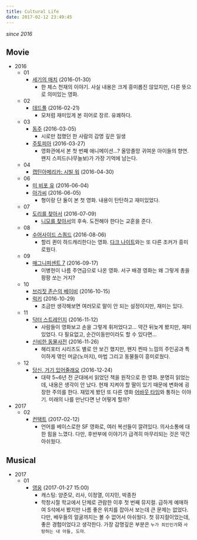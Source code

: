 ```yaml
---
title: Cultural Life
date: 2017-02-12 23:49:45
---
```


*since 2016*

## Movie

- 2016
  - 01
    - [세기의 매치](http://movie.naver.com/movie/bi/mi/basic.nhn?code=102806) (2016-01-30)
      - 한 체스 천재의 이야기. 사실 내용은 크게 흥미롭진 않았지만, 다른 뜻으로 의미있는 영화.
  - 02
    - [데드풀](http://movie.naver.com/movie/bi/mi/basic.nhn?code=75426) (2016-02-21)
      - 모처럼 재미있게 본 히어로 장르. 유쾌하다.
  - 03
    - [동주](http://movie.naver.com/movie/bi/mi/basic.nhn?code=134899) (2016-03-05)
      - 시로만 접했던 한 사람의 감명 깊은 일생
    - [주토피아](http://movie.naver.com/movie/bi/mi/basic.nhn?code=130850) (2016-03-27)
      - 영화관에서 본 첫 번째 애니메이션...? 올망졸망 귀여운 아이들의 향연. 왠지 스피드(나무늘보)가 가장 기억에 남는다.
  - 04
    - [캡틴아메리카: 시빌 워](http://movie.naver.com/movie/bi/mi/basic.nhn?code=122527) (2016-04-30)
  - 06
    - [미 비포 유](http://movie.naver.com/movie/bi/mi/basic.nhn?code=137915) (2016-06-04)
    - [아가씨](http://movie.naver.com/movie/bi/mi/basic.nhn?code=123519) (2016-06-05)
      - 형이랑 단 둘이 본 첫 영화. 내용이 탄탄하고 재미있었다.
  - 07
    - [도리를 찾아서](http://movie.naver.com/movie/bi/mi/basic.nhn?code=97629) (2016-07-09)
      - [니모를 찾아서](http://movie.naver.com/movie/bi/mi/basic.nhn?code=32116)의 후속. 도전해야 한다는 교훈을 준다.
  - 08
    - [수어사이드 스쿼드](http://movie.naver.com/movie/bi/mi/basic.nhn?code=126032) (2016-08-06)
      - 할리 퀸이 하드캐리한다는 영화. [다크 나이트](http://movie.naver.com/movie/bi/mi/basic.nhn?code=62586)와는 또 다른 조커가 흥미로웠다.
  - 09
    - [매그니피센트 7](http://movie.naver.com/movie/bi/mi/basic.nhn?code=136835) (2016-09-17)
      - 이병헌이 나름 주연급으로 나온 영화. 서구 배경 영화는 왜 그렇게 총을 팡팡 쏘는 거지?
  - 10
    - [브리짓 존슨의 베이비](http://movie.naver.com/movie/bi/mi/basic.nhn?code=143456) (2016-10-15)
    - [럭키](http://movie.naver.com/movie/bi/mi/basic.nhn?code=140695) (2016-10-29)
      - 조금만 생각해보면 여러모로 말이 안 되는 설정이지만, 재미는 있다.
  - 11
    - [닥터 스트레인지](http://movie.naver.com/movie/bi/mi/basic.nhn?code=125459) (2016-11-12)
      - 사람들이 영화보고 손을 그렇게 휘저었다고... 약간 뒤늦게 봤지만, 재미있었다. 다 필요없고, 순간이동만이라도 할 수 있다면...
    - [신비한 동물사전](http://movie.naver.com/movie/bi/mi/basic.nhn?code=115642) (2016-11-26)
      - 해리포터 시리즈도 별로 안 보긴 했지만, 왠지 찐따 느낌의 주인공과 특이하게 엮인 머글(노마지), 마법 그리고 동물들이 흥미로웠다.
  - 12
    - [당신, 거기 있어줄래요](http://movie.naver.com/movie/bi/mi/basic.nhn?code=145292) (2016-12-24)
      - 대략 5~6년 전 군대에서 읽었던 책을 원작으로 한 영화. 분명히 읽었는데, 내용은 생각이 안 났다. 현재 지켜야 할 딸이 있기 때문에 변화에 굉장한 주의를 한다. 재밌게 봤던 또 다른 영화 [어바웃 타임](http://movie.naver.com/movie/bi/mi/basic.nhn?code=92075)와 통하는 이야기. 미래의 나를 만난다면 난 어떻게 할까?
- 2017
  - 02
    - [컨택트](http://movie.naver.com/movie/bi/mi/basic.nhn?code=136869) (2017-02-12)
      - 언어를 베이스로한 SF 영화로, 여러 복선들이 깔려있다. 의사소통에 대한 힘을 느꼈다. 다만, 후반부에 이야기가 급격히 마무리되는 것은 약간 아쉬웠다.

## Musical
- 2017
  - 01
    - [영웅](http://www.sejongpac.or.kr/performance/view_today.asp?performIdx=26731) (2017-01-27 15:00)
      - 캐스팅: 양준모, 리사, 이정열, 이지민, 박종찬
      - 학창시절 학교에서 단체로 관람한 이후 첫 번째 뮤지컬. 급하게 예매하여 S석에서 봤지만 나름 좋은 위치를 잡아서 보는데 큰 문제는 없었다. 다만, 배우들의 얼굴까지는 볼 수 없어서 아쉬웠다. 첫 뮤지컬이었는데, 좋은 경험이었다고 생각한다. 가장 감명깊은 부분은 `누가 죄인인가`와 `사랑하는 내 아들, 도마`.
